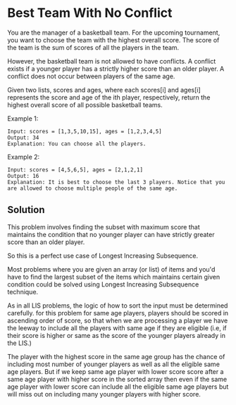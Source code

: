 # Best Team With No Conflict

You are the manager of a basketball team. For the upcoming tournament, you want to choose the team with the highest overall score. The score of the team is the sum of scores of all the players in the team.

However, the basketball team is not allowed to have conflicts. A conflict exists if a younger player has a strictly higher score than an older player. A conflict does not occur between players of the same age.

Given two lists, scores and ages, where each scores[i] and ages[i] represents the score and age of the ith player, respectively, return the highest overall score of all possible basketball teams.

Example 1:

```
Input: scores = [1,3,5,10,15], ages = [1,2,3,4,5]
Output: 34
Explanation: You can choose all the players.
```

Example 2:

```
Input: scores = [4,5,6,5], ages = [2,1,2,1]
Output: 16
Explanation: It is best to choose the last 3 players. Notice that you are allowed to choose multiple people of the same age.
```

## Solution

This problem involves finding the subset with maximum score that maintains the condition that no younger player can have strictly greater score than an older player.

So this is a perfect use case of Longest Increasing Subsequence.

Most problems where you are given an array (or list) of items and you'd have to find the largest subset of the items which maintains certain given condition could be solved using Longest Increasing Subsequence technique.

As in all LIS problems, the logic of how to sort the input must be determined carefully. for this problem for same age players, players should be scored in ascending order of score, so that when we are processing a player we have the leeway to include all the players with same age if they are eligible (i.e, if their score is higher or same as the score of the younger players already in the LIS.)

The player with the highest score in the same age group has the chance of including most number of younger players as well as all the eligible same age players. But if we keep same age player with lower score score after a same age player with higher score in the sorted array then even if the same age player with lower score can include all
the eligible same age players but will miss out on including many younger players with higher score.
